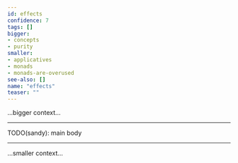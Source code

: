 ```yaml
---
id: effects
confidence: 7
tags: []
bigger:
- concepts
- purity
smaller:
- applicatives
- monads
- monads-are-overused
see-also: []
name: "effects"
teaser: ""
---
```



...bigger context...

---

TODO(sandy): main body

---

...smaller context...
